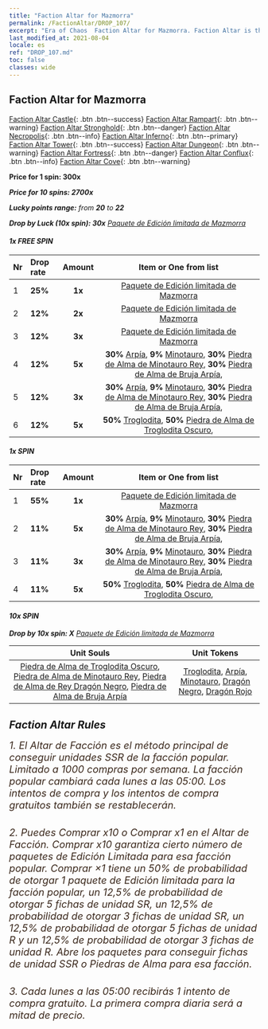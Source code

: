 ```yaml
---
title: "Faction Altar for Mazmorra"
permalink: /FactionAltar/DROP_107/
excerpt: "Era of Chaos  Faction Altar for Mazmorra. Faction Altar is the primary method for obtaining SSR units from the popular faction. Limited to 1,000 purchases each week. The popular faction changes at 05:00 every Monday. Purchase attempts and free purchase attempts will also reset then."
last_modified_at: 2021-08-04
locale: es
ref: "DROP_107.md"
toc: false
classes: wide
---
```


##  Faction Altar for **Mazmorra**

  [Faction Altar Castle](/es/FactionAltar/DROP_101/){: .btn .btn--success} [Faction Altar Rampart](/es/FactionAltar/DROP_102/){: .btn .btn--warning} [Faction Altar Stronghold](/es/FactionAltar/DROP_103/){: .btn .btn--danger} [Faction Altar Necropolis](/es/FactionAltar/DROP_104/){: .btn .btn--info} [Faction Altar Inferno](/es/FactionAltar/DROP_105/){: .btn .btn--primary} [Faction Altar Tower](/es/FactionAltar/DROP_106/){: .btn .btn--success} [Faction Altar Dungeon](/es/FactionAltar/DROP_107/){: .btn .btn--warning} [Faction Altar Fortress](/es/FactionAltar/DROP_108/){: .btn .btn--danger} [Faction Altar Conflux](/es/FactionAltar/DROP_109/){: .btn .btn--info} [Faction Altar Cove](/es/FactionAltar/DROP_112/){: .btn .btn--warning} 

  **Price for 1 spin: 300x** <i class="fas fa-gem"/>

  **Price for 10 spins: 2700x** <i class="fas fa-gem"/>

  **Lucky points range:** from **20** to **22**

  **Drop by Luck (10x spin): 30x** [Paquete de Edición limitada de Mazmorra](/ItemsES/con_2107/)

####  1x FREE SPIN 

  |    Nr    |  Drop rate  |  Amount   |   Item or One from list  |
  |:---------|:------------|:---------:|:------------------------:|
  | 1 | **25%** | **1x** | [Paquete de Edición limitada de Mazmorra](/ItemsES/con_2107/) |
  | 2 | **12%** | **2x** | [Paquete de Edición limitada de Mazmorra](/ItemsES/con_2107/) |
  | 3 | **12%** | **3x** | [Paquete de Edición limitada de Mazmorra](/ItemsES/con_2107/) |
  | 4 | **12%** | **5x** |  **30%** [Arpía](/ItemsES/unt_245/),  **9%** [Minotauro](/ItemsES/unt_248/),  **30%** [Piedra de Alma de Minotauro Rey](/ItemsES/unt_332/),  **30%** [Piedra de Alma de Bruja Arpía](/ItemsES/unt_329/),  |
  | 5 | **12%** | **3x** |  **30%** [Arpía](/ItemsES/unt_245/),  **9%** [Minotauro](/ItemsES/unt_248/),  **30%** [Piedra de Alma de Minotauro Rey](/ItemsES/unt_332/),  **30%** [Piedra de Alma de Bruja Arpía](/ItemsES/unt_329/),  |
  | 6 | **12%** | **5x** |  **50%** [Troglodita](/ItemsES/unt_244/),  **50%** [Piedra de Alma de Troglodita Oscuro](/ItemsES/unt_328/),  |


####  1x SPIN 

  |    Nr    |  Drop rate  |  Amount   |   Item or One from list  |
  |:---------|:------------|:---------:|:------------------------:|
  | 1 | **55%** | **1x** | [Paquete de Edición limitada de Mazmorra](/ItemsES/con_2107/) |
  | 2 | **11%** | **5x** |  **30%** [Arpía](/ItemsES/unt_245/),  **9%** [Minotauro](/ItemsES/unt_248/),  **30%** [Piedra de Alma de Minotauro Rey](/ItemsES/unt_332/),  **30%** [Piedra de Alma de Bruja Arpía](/ItemsES/unt_329/),  |
  | 3 | **11%** | **3x** |  **30%** [Arpía](/ItemsES/unt_245/),  **9%** [Minotauro](/ItemsES/unt_248/),  **30%** [Piedra de Alma de Minotauro Rey](/ItemsES/unt_332/),  **30%** [Piedra de Alma de Bruja Arpía](/ItemsES/unt_329/),  |
  | 4 | **11%** | **5x** |  **50%** [Troglodita](/ItemsES/unt_244/),  **50%** [Piedra de Alma de Troglodita Oscuro](/ItemsES/unt_328/),  |


####  10x SPIN 

  **Drop by 10x spin: X** [Paquete de Edición limitada de Mazmorra](/ItemsES/con_2107/)

  |    Unit Souls    |  Unit Tokens  |
  |:----------------:|:-------------:|
  | [Piedra de Alma de Troglodita Oscuro](/ItemsES/unt_328/), [Piedra de Alma de Minotauro Rey](/ItemsES/unt_332/), [Piedra de Alma de Rey Dragón Negro](/ItemsES/unt_334/), [Piedra de Alma de Bruja Arpía](/ItemsES/unt_329/) | [Troglodita](/ItemsES/unt_244/), [Arpía](/ItemsES/unt_245/), [Minotauro](/ItemsES/unt_248/), [Dragón Negro](/ItemsES/unt_250/), [Dragón Rojo](/ItemsES/unt_251/) |



## Faction Altar Rules

  <span style="color: #3c2a1e;font-size:20px">1. El Altar de Facción es el método principal de conseguir unidades SSR de la facción popular. Limitado a 1000 compras por semana. La facción popular cambiará cada lunes a las 05:00. Los intentos de compra y los intentos de compra gratuitos también se restablecerán. </span><br/>

<br/>  <span style="color: #3c2a1e;font-size:20px">2. Puedes Comprar x10 o Comprar x1 en el Altar de Facción. Comprar x10 garantiza cierto número de paquetes de Edición Limitada para esa facción popular. Comprar ×1 tiene un 50% de probabilidad de otorgar 1 paquete de Edición limitada para la facción popular, un 12,5% de probabilidad de otorgar 5 fichas de unidad SR, un 12,5% de probabilidad de otorgar 3 fichas de unidad SR, un 12,5% de probabilidad de otorgar 5 fichas de unidad R y un 12,5% de probabilidad de otorgar 3 fichas de unidad R. Abre los paquetes para conseguir fichas de unidad SSR o Piedras de Alma para esa facción.</span>

<br/>  <span style="color: #3c2a1e;font-size:20px">3. Cada lunes a las 05:00 recibirás 1 intento de compra gratuito. La primera compra diaria será a mitad de precio.</span><br/>

<br/>